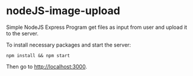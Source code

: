 # nodeJS-image-upload

Simple NodeJS Express Program get files as input from user and upload it to the server. 

To install necessary packages and start the server: 
    
    npm install && npm start

Then go to [http://localhost:3000](http://localhost:3000).
